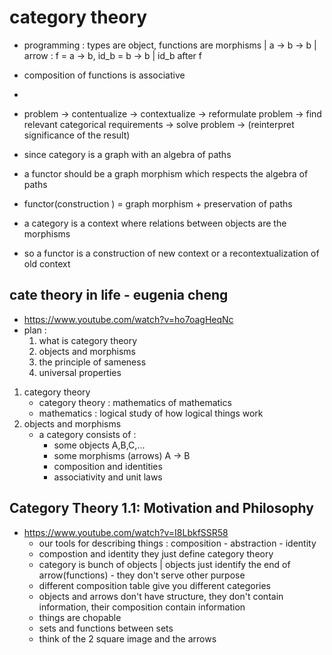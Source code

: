 # category theory

-   programming : types are object, functions are morphisms | a -> b -> b | arrow : f = a -> b, id_b = b -> b | id_b after f
-   composition of functions is associative
-
-   problem -> contentualize -> contextualize
    -> reformulate problem -> find relevant categorical requirements
    -> solve problem -> (reinterpret significance of the result)

-   since category is a graph with an algebra of paths
-   a functor should be a graph morphism which respects the algebra of paths
-   functor(construction ) = graph morphism + preservation of paths
-   a category is a context where relations between objects are the morphisms
-   so a functor is a construction of new context or a recontextualization of old context

## cate theory in life - eugenia cheng

-   https://www.youtube.com/watch?v=ho7oagHeqNc
-   plan :
    1. what is category theory
    2. objects and morphisms
    3. the principle of sameness
    4. universal properties

1. category theory
    - category theory : mathematics of mathematics
    - mathematics : logical study of how logical things work
2. objects and morphisms
    - a category consists of :
        - some objects A,B,C,...
        - some morphisms (arrows) A -> B
        - composition and identities
        - associativity and unit laws

## Category Theory 1.1: Motivation and Philosophy

-   https://www.youtube.com/watch?v=I8LbkfSSR58
    -   our tools for describing things : composition - abstraction - identity
    -   compostion and identity they just define category theory
    -   category is bunch of objects | objects just identify the end of arrow(functions) - they don't serve other purpose
    *   different composition table give you different categories
    *   objects and arrows don't have structure, they don't contain information, their composition contain information
    -   things are chopable
    -   sets and functions between sets
    -   think of the 2 square image and the arrows
